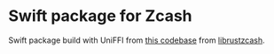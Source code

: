# Swift package for Zcash
Swift package build with UniFFI from [this codebase](https://github.com/eigerco/uniffi-zcash-lib) from [librustzcash](https://github.com/zcash/librustzcash).
